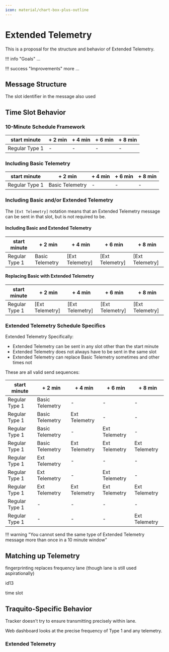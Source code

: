 ```yaml
---
icon: material/chart-box-plus-outline
---
```


# Extended Telemetry

This is a proposal for the structure and behavior of Extended Telemetry.

!!! info "Goals"
    ...

!!! success "Improvements"
    more ...



## Message Structure




The slot identifier in the message also used



## Time Slot Behavior

### 10-Minute Schedule Framework

| start minute   | + 2 min | + 4 min | + 6 min | + 8 min |
|----------------|---------|---------|---------|---------|
| Regular Type 1 | -       | -       | -       | -       |


### Including Basic Telemetry

| start minute   | + 2 min         | + 4 min | + 6 min | + 8 min |
|----------------|-----------------|---------|---------|---------|
| Regular Type 1 | Basic Telemetry | -       | -       | -       |


### Including Basic and/or Extended Telemetry

The `[Ext Telemetry]` notation means that an Extended Telemetry message can be sent in that slot, but is not required to be.

#### Including Basic and Extended Telemetry

| start minute   | + 2 min         | + 4 min           | + 6 min           | + 8 min           |
|----------------|-----------------|-------------------|-------------------|-------------------|
| Regular Type 1 | Basic Telemetry | \[Ext Telemetry\] | \[Ext Telemetry\] | \[Ext Telemetry\] |

#### Replacing Basic with Extended Telemetry

| start minute   | + 2 min           | + 4 min           | + 6 min           | + 8 min           |
|----------------|-------------------|-------------------|-------------------|-------------------|
| Regular Type 1 | \[Ext Telemetry\] | \[Ext Telemetry\] | \[Ext Telemetry\] | \[Ext Telemetry\] |


### Extended Telemetry Schedule Specifics

Extended Telemetry Specifically:

- Extended Telemetry can be sent in any slot other than the start minute
- Extended Telemetry does not always have to be sent in the same slot
- Extended Telemetry can replace Basic Telemetry sometimes and other times not


These are all valid send sequences:

| start minute   | + 2 min         | + 4 min       | + 6 min       | + 8 min       |
|----------------|-----------------|---------------|---------------|---------------|
| Regular Type 1 | Basic Telemetry | -             | -             | -             |
| Regular Type 1 | Basic Telemetry | Ext Telemetry | -             | -             |
| Regular Type 1 | Basic Telemetry | -             | Ext Telemetry | -             |
| Regular Type 1 | Basic Telemetry | Ext Telemetry | Ext Telemetry | Ext Telemetry |
| Regular Type 1 | Ext Telemetry   | -             | -             | -             |
| Regular Type 1 | Ext Telemetry   | -             | Ext Telemetry | -             |
| Regular Type 1 | Ext Telemetry   | Ext Telemetry | Ext Telemetry | Ext Telemetry |
| Regular Type 1 | -               | -             | -             | -             |
| Regular Type 1 | -               | -             | -             | Ext Telemetry |


!!! warning "You cannot send the same type of Extended Telemetry message more than once in a 10 minute window"


## Matching up Telemetry

fingerprinting replaces frequency lane (though lane is still used aspirationally)

id13

time slot


## Traquito-Specific Behavior

Tracker doesn't try to ensure transmitting precisely within lane.

Web dashboard looks at the precise frequency of Type 1 and any telemetry.


### Extended Telemetry

